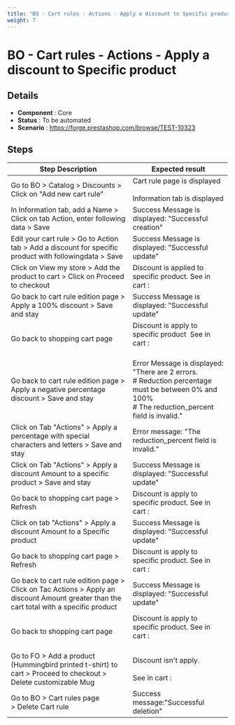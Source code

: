 ```yaml
---
title: "BO - Cart rules - Actions - Apply a discount to Specific product"
weight: 7
---
```


# BO - Cart rules - Actions - Apply a discount to Specific product
## Details
* **Component** : Core
* **Status** : To be automated
* **Scenario** : https://forge.prestashop.com/browse/TEST-10323

## Steps
| Step Description | Expected result |
| ----- | ----- |
| Go to BO > Catalog > Discounts > Click on "Add new cart rule" | Cart rule page is displayed<br><br>Information tab is displayed |
| In Information tab, add a Name > Click on tab Action, enter following data > Save | Success Message is displayed: "Successful creation" |
| Edit your cart rule > Go to Action tab > Add a discount for specific product with followingdata > Save | Success Message is displayed: "Successful update" |
| Click on View my store > Add the product to cart > Click on Proceed to checkout | Discount is applied to specific product. See in cart :<br>|1 item|€16.68|<br>|Discount(s)|-€8.34|<br>|Shipping|Free|<br>|Total (tax incl.)|€8.34|<br>| Test|-€8.34 | |
| Go back to cart rule edition page > Apply a 100% discount > Save and stay | Success Message is displayed: "Successful update" |
| Go back to shopping cart page | Discount is apply to specific product  See in cart :<br><br>|1 item|€16.68|<br>|Discount(s)|-€16.68|<br>|Shipping|Free|<br>|Total (tax incl.)|€0.00|<br>| Test|-€16.68| |
| Go back to cart rule edition page > Apply a negative percentage discount > Save and stay | Error Message is displayed: "There are 2 errors.<br> # Reduction percentage must be between 0% and 100%<br> # The reduction_percent field is invalid." |
| Click on Tab "Actions" > Apply a percentage with special characters and letters > Save and stay | Error message: "The reduction_percent field is invalid." |
| Click on Tab "Actions" > Apply a discount Amount to a specific product > Save and stay | Success Message is displayed: "Successful update" |
| Go back to shopping cart page > Refresh | Discount is apply to specific product. See in cart :<br>|1 item|€16.68|<br>|Discount(s)|-€10.00|<br>|Shipping|Free|<br>|Total (tax incl.)|€6.68|<br>|Test| -€10.00 | |
| Click on tab "Actions" > Apply a discount Amount to a Specific product | Success Message is displayed: "Successful update" |
| Go back to shopping cart page > Refresh | Discount is apply to specific product. See in cart :<br>|1 item|€16.68|<br>|Discount(s)|-€12.00|<br>|Shipping|Free|<br>|Total (tax incl.)|€4.68|<br>|Test|-€12.00| |
| Go back to cart rule edition page > Click on Tac Actions > Apply an discount Amount greater than the cart total with a specific product | Success Message is displayed: "Successful update" |
| Go back to shopping cart page | Discount is apply to specific product. See in cart :<br> <br>|1 item|€16.68|<br>|Discount(s)|-€16.68|<br>|Shipping|Free|<br>|Total (tax incl.)|€0.00|<br>|Test|-€16.68| |
| Go to FO > Add a product (Hummingbird printed t-shirt) to cart > Proceed to checkout > Delete customizable Mug | Discount isn't apply.<br><br>See in cart :<br>|1 item|€22.94|<br>|Shipping|Free|<br>|Total (tax incl.)|€22.94| |
| Go to BO > Cart rules page > Delete Cart rule | Success message:"Successful deletion" |
